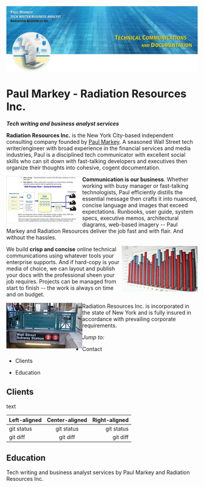 ![Paul Markey banner](/images/GitHubBanner.jpg)


# Paul Markey - Radiation Resources Inc.
***Tech writing and business analyst services***

**Radiation Resources Inc.** is the New York City-based independent consulting company founded by [Paul Markey](mailto:Paul@PaulMarkey.com). A seasoned Wall Street tech writer/engineer with broad experience in the financial services and media industries, Paul is a disciplined tech communicator with excellent social skills who can sit down with fast-talking developers and executives then organize their thoughts into cohesive, cogent documentation.

<img align="left" width="200" height="124" src="/images/FlowDiagram.jpg">**Communication is our business**. Whether working with busy manager or fast-talking technologists, Paul efficiently distills the essential message then crafts it into nuanced, concise language and images that exceed expectations. Runbooks, user guide, system specs, executive memos, architectural diagrams, web-based imagery -- Paul Markey and Radiation Resources deliver the job fast and with flair. And without the hassles. 

<img align="right" width="200" height="120" src="/images/TableGraphic1.jpg">We build **crisp and concise** online technical communications using whatever tools your enterprise supports. And if hard-copy is your media of choice, we can layout and publish your docs with the professional sheen your job requires. Projects can be managed from start to finish -- the work is always on time and on budget. 

<img align="left" width="200" height="120" src="/images/SubwayWallSt.jpg">Radiation Resources Inc. is incorporated in the state of New York and is fully insured in accordance with prevailing corporate requirements.


*Jump to:*

*  Contact

*  Clients

*  Education

## Clients

text

| Left-aligned | Center-aligned | Right-aligned |
| :---         |     :---:      |          ---: |
| git status   | git status     | git status    |
| git diff     | git diff       | git diff      |

## Education



Tech writing and business analyst services by Paul Markey and Radiation Resources Inc. 
